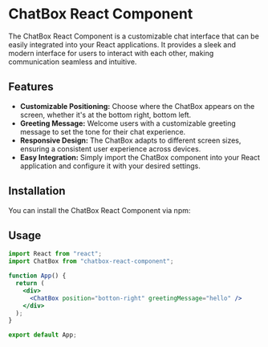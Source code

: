 # ChatBox React Component

The ChatBox React Component is a customizable chat interface that can be easily integrated into your React applications. It provides a sleek and modern interface for users to interact with each other, making communication seamless and intuitive.

## Features

- **Customizable Positioning:** Choose where the ChatBox appears on the screen, whether it's at the bottom right, bottom left.
- **Greeting Message:** Welcome users with a customizable greeting message to set the tone for their chat experience.
- **Responsive Design:** The ChatBox adapts to different screen sizes, ensuring a consistent user experience across devices.
- **Easy Integration:** Simply import the ChatBox component into your React application and configure it with your desired settings.

## Installation

You can install the ChatBox React Component via npm:

## Usage

```jsx
import React from "react";
import ChatBox from "chatbox-react-component";

function App() {
  return (
    <div>
      <ChatBox position="botton-right" greetingMessage="hello" />
    </div>
  );
}

export default App;
```

